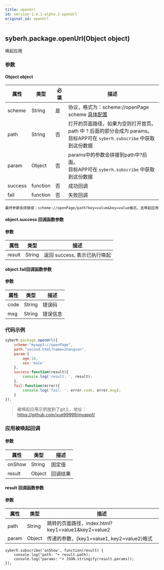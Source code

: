 ```yaml
---
title: openUrl
id: version-1.4.1-alpha.2-openUrl
original_id: openUrl
---
```


## syberh.package.openUrl(Object object)

唤起应用

### 参数

#### Object object

| 属性    | 类型     | 必填 | 描述                                                         |
| ------- | -------- | -------- | ------------------------------------------------------------ |
| scheme | String | 是 | 协议，格式为：scheme://openPage<br />scheme [具体配置](../../app-permissions.html#url) |
| path | String | 否 | 打开的页面路径，如果为空则打开首页。<br />path 中 ? 后面的部分会成为 params。<br />目标APP可在 `syberh.subscribe` 中获取到这份数据 |
| param | Object | 否 | params中的参数会拼接到path中?后面。<br />目标APP可在 `syberh.subscribe` 中获取到这份数据 |
| success | function | 否       | 成功回调                                       |
| fail    | function | 否       | 失败回调                                       |

```
最终参数会拼接成：scheme://openPage/path?key=value&key=value格式，去唤起应用
```

#### object.success 回调函数参数

#### 参数
| 属性           | 类型    | 描述                                 |
| -------------- | ------  | ------------------------------------ |
| result | String | 返回 success, 表示已执行唤起 |

#### object.fail回调函数参数
#### 参数
| 属性 | 类型   | 描述     |
| ---- | ------ | -------- |
| code | String | 错误码   |
| msg  | String | 错误信息 |


### 代码示例
```js
syberh.package.openUrl({
    scheme:"myapp1://openPage",
    path:"second.html?name=zhangsan",
    param:{
        age:18,
        sex:'male'
    },
	success:function(result){
        console.log('result: ', result);
    },
    fail:function(error){
        console.log('fail: ', error.code, error.msg);
    }
});
```

> 被唤起应用示例放到了git上，地址：https://github.com/xue99999/myapp1/

### 应用被唤起回调

#### 参数

| 属性    | 类型   | 描述     |
| ------- | ------ | -------- |
| onShow | String | 固定值   |
| result  | Object | 回调结果 |

#### result 回调函数参数

#### 参数

| 属性  | 类型   | 描述                                               |
| ----- | ------ | -------------------------------------------------- |
| path  | String | 跳转的页面路径，index.html?key1=value1&key2=value2 |
| param | Object | 传递的参数，{key1=value1, key2=value2}格式         |

```
syberh.subscribe('onShow', function(result) {
	console.log("path: "+ result.path);
	console.log("params: "+ JSON.stringify(result.params));
});
```
